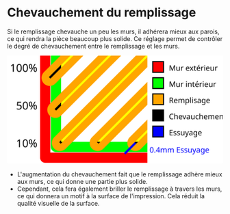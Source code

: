 Chevauchement du remplissage
====
Si le remplissage chevauche un peu les murs, il adhérera mieux aux parois, ce qui rendra la pièce beaucoup plus solide. Ce réglage permet de contrôler le degré de chevauchement entre le remplissage et les murs.

![Une visualisation du chevauchement des remplissages et de la distance d'essuyage](../images/infill_overlap_fr.svg)

* L'augmentation du chevauchement fait que le remplissage adhère mieux aux murs, ce qui donne une partie plus solide.
* Cependant, cela fera également briller le remplissage à travers les murs, ce qui donnera un motif à la surface de l'impression. Cela réduit la qualité visuelle de la surface.
